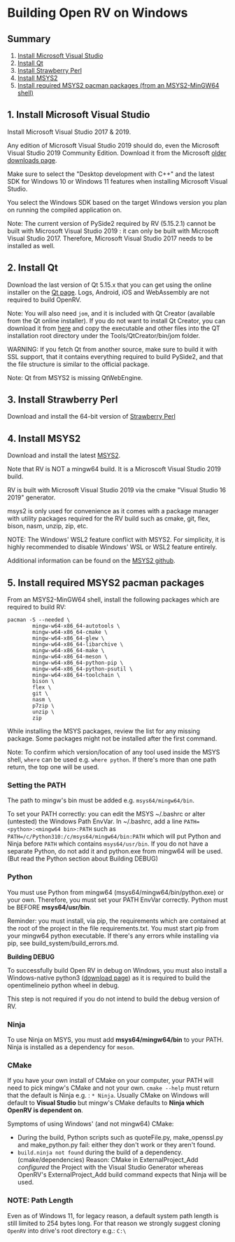 # Building Open RV on Windows

## Summary

1. [Install Microsoft Visual Studio](#1-install-microsoft-visual-studio)
1. [Install Qt](#2-install-qt)
1. [Install Strawberry Perl](#3-install-strawberry-perl)
1. [Install MSYS2](#4-install-msys2)
1. [Install required MSYS2 pacman packages (from an MSYS2-MinGW64 shell)](#5-install-required-msys2-pacman-packages)


## 1. Install Microsoft Visual Studio

Install Microsoft Visual Studio 2017 & 2019.

Any edition of Microsoft Visual Studio 2019 should do, even the Microsoft Visual Studio 2019 Community Edition. Download it from the Microsoft [older downloads page](https://visualstudio.microsoft.com/vs/older-downloads/).

Make sure to select the "Desktop development with C++" and the latest SDK for Windows 10 or Windows 11 features when installing Microsoft Visual Studio.

You select the Windows SDK based on the target Windows version you plan on running the compiled application on.

Note: The current version of PySide2 required by RV (5.15.2.1) cannot be built with Microsoft Visual Studio 2019 : it can only be built with Microsoft Visual Studio 2017. Therefore, Microsoft Visual Studio 2017 needs to be installed as well.

## 2. Install Qt

Download the last version of Qt 5.15.x that you can get using the online installer on the [Qt page](https://www.qt.io/download-open-source). Logs, Android, iOS and WebAssembly are not required to build OpenRV.

Note: You will also need `jom`, and it is included with Qt Creator (available from the Qt online installer). If you do not want to install Qt Creator, you can download it from [here](https://download.qt.io/official_releases/jom/) and copy the executable and other files into the QT installation root directory under the Tools/QtCreator/bin/jom folder.

WARNING: If you fetch Qt from another source, make sure to build it with SSL support, that it contains everything required to build PySide2, and that the file structure is similar to the official package. 

Note: Qt from MSYS2 is missing QtWebEngine.

## 3. Install Strawberry Perl

Download and install the 64-bit version of [Strawberry Perl](https://strawberryperl.com/)

## 4. Install MSYS2

Download and install the latest [MSYS2](https://www.msys2.org/).

Note that RV is NOT a mingw64 build. It is a Microscoft Visual Studio 2019 build.

RV is built with Microsoft Visual Studio 2019 via the cmake "Visual Studio 16 2019" generator.

msys2 is only used for convenience as it comes with a package manager with utility packages required for the RV build such as cmake, git, flex, bison, nasm, unzip, zip, etc.

NOTE: The Windows' WSL2 feature conflict with MSYS2. For simplicity, it is highly recommended to disable Windows' WSL or WSL2 feature entirely.

Additional information can be found on the [MSYS2 github](https://github.com/msys2/setup-msys2/issues/52).

## 5. Install required MSYS2 pacman packages

From an MSYS2-MinGW64 shell, install the following packages which are required to build RV:

```shell
pacman -S --needed \
        mingw-w64-x86_64-autotools \
        mingw-w64-x86_64-cmake \
        mingw-w64-x86_64-glew \
        mingw-w64-x86_64-libarchive \
        mingw-w64-x86_64-make \
        mingw-w64-x86_64-meson \
        mingw-w64-x86_64-python-pip \
        mingw-w64-x86_64-python-psutil \
        mingw-w64-x86_64-toolchain \
        bison \
        flex \
        git \
        nasm \
        p7zip \
        unzip \
        zip
```

While installing the MSYS packages, review the list for any missing package. Some packages might not be installed after the first command.

Note: To confirm which version/location of any tool used inside the MSYS shell, `where` can be used e.g. `where python`. If there's more than one path return, the top one will be used.

### Setting the PATH

The path to mingw's bin must be added e.g. `msys64/mingw64/bin`.

To set your PATH correctly: you can edit the MSYS ~/.bashrc or alter (untested) the Windows Path EnvVar. In ~/.bashrc, add a line `PATH=<python>:<mingw64 bin>:PATH` such as `PATH=/c/Python310:/c/msys64/mingw64/bin:PATH` which will put Python and Ninja before `PATH` which contains `msys64/usr/bin`. If you do not have a separate Python, do not add it and python.exe from mingw64 will be used. (But read the Python section about Building DEBUG)

### Python

You must use Python from mingw64 (msys64/mingw64/bin/python.exe) or your own. Therefore, you must set your PATH EnvVar correctly. Python must be BEFORE **msys64/usr/bin**.

Reminder: you must install, via pip, the requirements which are contained at the root of the project in the file requirements.txt. You must start pip from your mingw64 python executable. If there's any errors while installing via pip, see build_system/build_errors.md.

**Building DEBUG**

To successfully build Open RV in debug on Windows, you must also install a Windows-native python3 ([download page](https://www.python.org/downloads/)) as it is required to build the opentimelineio python wheel in debug.

This step is not required if you do not intend to build the debug version of RV.

### Ninja

To use Ninja on MSYS, you must add **msys64/mingw64/bin** to your PATH. Ninja is installed as a dependency for `meson`.

### CMake

If you have your own install of CMake on your computer, your PATH will need to pick mingw's CMake and not your own. `cmake --help` must return that the default is Ninja e.g. : `* Ninja`. Usually CMake on Windows will default to **Visual Studio** but mingw's CMake defaults to **Ninja which OpenRV is dependent on**.

Symptoms of using Windows' (and not mingw64) CMake:
- During the build, Python scripts such as quoteFile.py, make_openssl.py and make_python.py fail: either they don't work or they aren't found.
- `build.ninja not found` during the build of a dependency. (cmake/dependencies) Reason: CMake in ExternalProject_Add *configured* the Project with the Visual Studio Generator whereas OpenRV's ExternalProject_Add build command expects that Ninja will be used.

### NOTE: Path Length

Even as of Windows 11, for legacy reason, a default system path length is still limited to 254 bytes long.
For that reason we strongly suggest cloning `OpenRV` into drive's root directory e.g.: `C:\`
